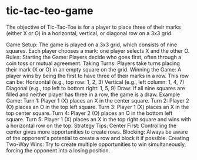 # tic-tac-teo-game
The objective of Tic-Tac-Toe is for a player to place three of their marks (either X or O) in a horizontal, vertical, or diagonal row on a 3x3 grid.

Game Setup:
The game is played on a 3x3 grid, which consists of nine squares.
Each player chooses a mark: one player selects X and the other O.
Rules:
Starting the Game: Players decide who goes first, often through a coin toss or mutual agreement.
Taking Turns: Players take turns placing their mark (X or O) in an empty square on the grid.
Winning the Game: A player wins by being the first to have three of their marks in a row. This row can be:
Horizontal (e.g., top row: 1, 2, 3)
Vertical (e.g., left column: 1, 4, 7)
Diagonal (e.g., top left to bottom right: 1, 5, 9)
Draw: If all nine squares are filled and neither player has three in a row, the game is a draw.
Example Game:
Turn 1: Player 1 (X) places an X in the center square.
Turn 2: Player 2 (O) places an O in the top left square.
Turn 3: Player 1 (X) places an X in the top center square.
Turn 4: Player 2 (O) places an O in the bottom left square.
Turn 5: Player 1 (X) places an X in the top right square and wins with a horizontal row on the top.
Strategy Tips:
Center First: Controlling the center gives more opportunities to create rows.
Blocking: Always be aware of the opponent's potential to create a row and block it if possible.
Creating Two-Way Wins: Try to create multiple opportunities to win simultaneously, forcing the opponent into a losing position.
